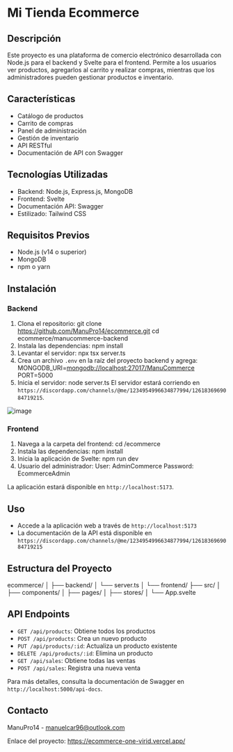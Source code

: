# Mi Tienda Ecommerce

## Descripción

Este proyecto es una plataforma de comercio electrónico desarrollada con Node.js para el backend y Svelte para el frontend. Permite a los usuarios ver productos, agregarlos al carrito y realizar compras, mientras que los administradores pueden gestionar productos e inventario.

## Características

- Catálogo de productos
- Carrito de compras
- Panel de administración
- Gestión de inventario
- API RESTful
- Documentación de API con Swagger

## Tecnologías Utilizadas

- Backend: Node.js, Express.js, MongoDB
- Frontend: Svelte
- Documentación API: Swagger
- Estilizado: Tailwind CSS

## Requisitos Previos

- Node.js (v14 o superior)
- MongoDB
- npm o yarn

## Instalación

### Backend

1. Clona el repositorio:
   git clone https://github.com/ManuPro14/ecommerce.git
   cd ecommerce/manucommerce-backend
2. Instala las dependencias:
   npm install
3. Levantar el servidor:
   npx tsx server.ts
4. Crea un archivo `.env` en la raíz del proyecto backend y agrega:
   MONGODB_URI=[mongodb://localhost:27017/ManuCommerce](https://discordapp.com/channels/@me/1234954996634877994/1261836969084719215)
   PORT=5000
5. Inicia el servidor:
   node server.ts
   El servidor estará corriendo en `https://discordapp.com/channels/@me/1234954996634877994/1261836969084719215`.

![image](https://github.com/ManuPro14/ecommerce/assets/103762387/7b8a54da-60f2-4021-a415-bff318690b0c)

### Frontend

1. Navega a la carpeta del frontend:
   cd /ecommerce
2. Instala las dependencias:
   npm install
3. Inicia la aplicación de Svelte:
   npm run dev
4. Usuario del administrador:
   User: AdminCommerce
   Password: EcommerceAdmin

La aplicación estará disponible en `http://localhost:5173`.

## Uso

- Accede a la aplicación web a través de `http://localhost:5173`
- La documentación de la API está disponible en `https://discordapp.com/channels/@me/1234954996634877994/1261836969084719215`

## Estructura del Proyecto

ecommerce/
│
├── backend/
│ └── server.ts
│
└── frontend/
├── src/
│ ├── components/
│ ├── pages/
│ ├── stores/
│ └── App.svelte

## API Endpoints

- `GET /api/products`: Obtiene todos los productos
- `POST /api/products`: Crea un nuevo producto
- `PUT /api/products/:id`: Actualiza un producto existente
- `DELETE /api/products/:id`: Elimina un producto
- `GET /api/sales`: Obtiene todas las ventas
- `POST /api/sales`: Registra una nueva venta

Para más detalles, consulta la documentación de Swagger en `http://localhost:5000/api-docs`.

## Contacto

ManuPro14 - manuelcar96@outlook.com

Enlace del proyecto: https://ecommerce-one-virid.vercel.app/
